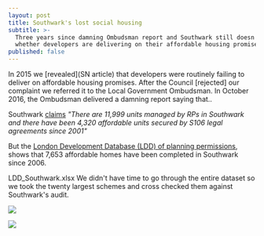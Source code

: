 ```yaml
---
layout: post
title: Southwark's lost social housing
subtitle: >-
  Three years since damning Ombudsman report and Southwark still doesn't know
  whether developers are delivering on their affordable housing promises.
published: false
---
```

In 2015 we [revealed](SN article) that developers were routinely failing to deliver on affordable housing promises. After the Council [rejected] our complaint we referred it to the Local Government Ombudsman. In October 2016, the Ombudsman delivered a damning report saying that..

Southwark [claims](https://www.southwark.gov.uk/planning-and-building-control/planning-policy-and-transport-policy/authority-monitoring-report/housing?chapter=7) _"There are 11,999 units managed by RPs in Southwark and there have been 4,320 affordable units secured by S106 legal agreements since 2001"_

But the [London Development Database (LDD) of planning permissions](https://data.london.gov.uk/dataset/planning-permissions-on-the-london-development-database--ldd-), shows that 7,653 affordable homes have been completed in Southwark since 2006.


LDD_Southwark.xlsx
We didn't have time to go through the entire dataset so we took the twenty largest schemes and cross checked them against Southwark's audit.

![](http://35percent.org/img/audit_extract.png)


![](http://35percent.org/img/lddextract.png)

